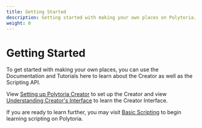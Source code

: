 ```yaml
---
title: Getting Started
description: Getting started with making your own places on Polytoria.
weight: 0
---
```


# Getting Started

To get started with making your own places, you can use the Documentation and Tutorials here to learn about the Creator as well as the Scripting API.

View [Setting up Polytoria Creator](/tutorials/getting-started/creator-setup/) to set up the Creator and view [Understanding Creator's Interface](/tutorials/getting-started/creator-interface/) to learn the Creator Interface.

If you are ready to learn further, you may visit [Basic Scripting](/tutorials/basic-scripting/) to begin learning scripting on Polytoria.
